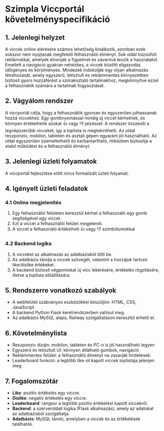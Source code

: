 # Szimpla Viccportál követelményspecifikáció
## 1. Jelenlegi helyzet
A viccek online elérésére számos lehetőség kínálkozik, azonban ezek sokszor nem nyújtanak megfelelő felhasználói élményt. Sok oldal túlzsúfolt reklámokkal, amelyek elvonják a figyelmet és zavaróvá teszik a használatot. Emellett a navigáció gyakran nehézkes, a viccek közötti eligazodás időigényes és körülményes. Mindezek indokolják egy olyan alkalmazás létrehozását, amely egyszerű, letisztult és reklámmentes környezetben biztosít gyors hozzáférést a szórakoztató tartalmakhoz, megkönnyítve ezzel a felhasználók számára a tartalmak fogyasztását.

## 2. Vágyálom rendszer
A viccportál célja, hogy a felhasználók gyorsan és egyszerűen juthassanak hozzá viccekhez. Egy gombnyomással mindig új viccet kérhetnek, és könnyen értékelhetik azokat :+1: vagy :-1: jelzéssel. A rendszer összesíti a legnépszerűbb vicceket, így a toplista is megtekinthető. Az oldal reszponzív, mobilon, tableten és asztali gépen egyaránt jól használható. Az oldal egyszerűen üzemeltethető és karbantartható, miközben biztosítja a stabil működést és a felhasználói élményt.

## 3. Jelenlegi üzleti folyamatok
A viccportál fejlesztése előtt nincs formalizált üzleti folyamat.

## 4. Igényelt üzleti feladatok

### 4.1 Online megjelenítés
1. Egy felhasználói felületen keresztül kérhet a felhasználó egy gomb segítségével egy viccet.
2. Ezt a viccet a felhasználói felület megjeleníti.
3. A viccet a felhasználó értékelheti :+1: vagy :-1: szimbólumokkal

### 4.2 Backend logika
1. A vicceket az alkalmazás az adatbázisból tölti be.  
2. Az adatbázis tárolja a viccek szövegét, valamint a hozzájuk tartozó like/dislike értékeket.  
3. A backend biztosít végpontokat új vicc lekérésére, értékelés rögzítésére, illetve a toplista előállítására.
      
## 5. Rendszerre vonatkozó szabályok
- A webfelület szabványos eszközökkel készüljön: HTML, CSS, JavaScript.  
- A backend Python Flask keretrendszerben valósul meg.  
- Az adatbázis MySQL alapú, Railway szolgáltatáson keresztül érhető el. 

## 6. Követelménylista
- Reszponzív dizájn: mobilon, tableten és PC-n is jól használható legyen
- Egyszerű és letisztult UI: könnyen átlátható gombok, navigáció
- Reklámmentes felület: a felhasználói élményt ne zavarják hirdetések.
- Leaderboard funkció: a legtöbb like-ot kapott viccek toplistája jelenjen meg.

## 7. Fogalomszótár
- **Like**: pozitív értékelés egy viccre.  
- **Dislike**: negatív értékelés egy viccre.  
- **Leaderboard**: rangsor a legtöbb pozitív értékelést kapott viccekről.  
- **Backend**: a szerveroldali logika (Flask alkalmazás), amely az adatokat az adatbázisból szolgáltatja.  
- **Adatbázis**: MySQL tároló, amelyben a viccek és az értékelések találhatók.